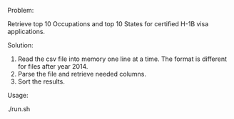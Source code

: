 Problem:

Retrieve top 10 Occupations and top 10 States for certified H-1B visa applications.

Solution:

1. Read the csv file into memory one line at a time. The format is different for files after year 2014.
2. Parse the file and retrieve needed columns.
3. Sort the results.

Usage:

./run.sh
